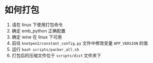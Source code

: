 # 如何打包

1. 请在 linux 下使用打包命令
2. 确定 emb_python 正确配置
3. 确定 wine 在 linux 下可用
4. 前往 `knotpen2/constant_config.py` 文件中修改变量 `APP_VERSION` 的值
5. 运行 `bash scripts/packer_all.sh`
6. 打包后的压缩文件位于 `scripts/dist` 文件夹下

